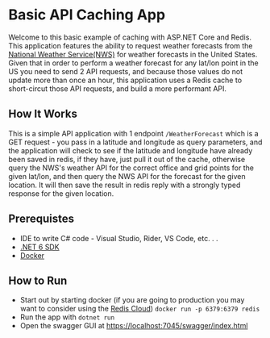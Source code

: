 # Basic API Caching App

Welcome to this basic example of caching with ASP.NET Core and Redis. This application features the ability to request weather forecasts from the [National Weather Service(NWS)](https://www.weather.gov/documentation/services-web-api) for weather forecasts in the United States. Given that in order to perform a weather forecast for any lat/lon point in the US you need to send 2 API requests, and because those values do not update more than once an hour, this application uses a Redis cache to short-circut those API requests, and build a more performant API.

## How It Works

This is a simple API application with 1 endpoint `/WeatherForecast` which is a GET request - you pass in a latitude and longitude as query parameters, and the application will check to see if the latitude and longitude have already been saved in redis, if they have, just pull it out of the cache, otherwise query the NWS's weather API for the correct office and grid points for the given lat/lon, and then query the NWS API for the forecast for the given location. It will then save the result in redis reply with a strongly typed response for the given location.

## Prerequistes

* IDE to write C# code - Visual Studio, Rider, VS Code, etc. . .
* [.NET 6 SDK](https://dotnet.microsoft.com/en-us/download/dotnet/6.0)
* [Docker](https://www.docker.com/products/docker-desktop)

## How to Run

* Start out by starting docker (if you are going to production you may want to consider using the [Redis Cloud](https://app.redislabs.com/)) `docker run -p 6379:6379 redis`
* Run the app with `dotnet run`
* Open the swagger GUI at [https://localhost:7045/swagger/index.html](https://localhost:7045/swagger/index.html)